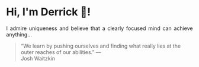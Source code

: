 # Hi, I'm Derrick 👋!
<p align="justify">I admire uniqueness and believe that a clearly focused mind can achieve anything...</p> 
<!-- #quote-start -->
<blockquote>&ldquo;We learn by pushing ourselves and finding what really lies at the outer reaches of our abilities.&rdquo; &mdash; <footer>Josh Waitzkin</footer></blockquote>
<!-- #quote-end -->
